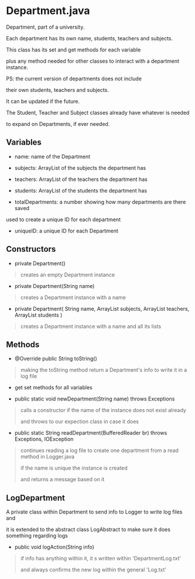 # **Department.java**

Department, part of a university.

Each department has its own name, students, teachers and subjects.

This class has its set and get methods for each variable

plus any method needed for other classes to interact with
a department instance.

PS: the current version of departments does not include

their own students, teachers and subjects.

It can be updated if the future.

The Student, Teacher and Subject classes already have whatever is needed 

to expand on Departments, if ever needed.


## **Variables**

* name: name of the Department

* subjects: ArrayList of the subjects the department has

* teachers: ArrayList of the teachers the department has

* students: ArrayList of the students the department has

* totalDepartments: a number showing how many departments are there saved

used to create a unique ID for each department

* uniqueID: a unique ID for each Department


## **Constructors**

* private Department()

> creates an empty Department instance

*  private Department(String name)

> creates a Department instance with a name

* private Department(
	String name, ArrayList<Subject> subjects, 
	ArrayList<Teacher> teachers, ArrayList<Student> students
	)

> creates a Department instance with a name and all its lists


## **Methods**

 
* @Override
  public String toString()

> making the toString method return a Department's info to write it in a log file

* get set methods for all variables

* public static void newDepartment(String name) throws Exceptions

> calls a constructor if the name of the instance does not exist already
>
> and throws to our expection class in case it does

* public static String readDepartment(BufferedReader br) throws Exceptions, IOException

> continues reading a log file to create one department from a read method in Logger.java
>
> if the name is unique the instance is created
>
> and returns a message based on it


## **LogDepartment**

A private class within Department to send info to Logger to write log files and

it is extended to the abstract class LogAbstract to make sure it does something regarding logs


* public void logAction(String info)

> if info has anything within it, it s written within 'DepartmentLog.txt'
>
> and always confirms the new log within the general 'Log.txt'
